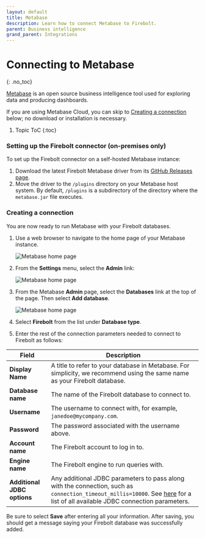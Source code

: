 ```yaml
---
layout: default
title: Metabase
description: Learn how to connect Metabase to Firebolt.
parent: Business intelligence
grand_parent: Integrations
---
```


# Connecting to Metabase
{: .no_toc}

[Metabase](https://www.metabase.com/) is an open source business intelligence tool used for exploring data and producing dashboards.

If you are using Metabase Cloud, you can skip to [Creating a connection](#creating-a-connection) below; no download or installation is necessary. 

1. Topic ToC
{:toc}

### Setting up the Firebolt connector (on-premises only)

To set up the Firebolt connector on a self-hosted Metabase instance:
1. Download the latest Firebolt Metabase driver from its [GitHub Releases page](https://github.com/firebolt-db/metabase-firebolt-driver/releases).
2. Move the driver to the `/plugins` directory on your Metabase host system. By default, `/plugins` is a subdirectory of the directory where the `metabase.jar` file executes.

### Creating a connection

You are now ready to run Metabase with your Firebolt databases.

1. Use a web browser to navigate to the home page of your Metabase instance.

    ![Metabase home page](../../assets/images/Metabase_home.png)

2. From the **Settings** menu, select the **Admin** link:

    ![Metabase home page](../../assets/images/Metabase_admin_menu.png)

3. From the Metabase **Admin** page, select the **Databases** link at the top of the page. Then select **Add database**.  

    ![Metabase home page](../../assets/images/Metabase_admin_menu2.png)

4. Select **Firebolt** from the list under **Database type**.

5. Enter the rest of the connection parameters needed to connect to Firebolt as follows:

| Field                          | Description                                                                  | 
| ------------------------------ | ---------------------------------------------------------------------------- |
| **Display Name**               | A title to refer to your database in Metabase. For simplicity, we recommend using the same name as your Firebolt database. |
| **Database name**              | The name of the Firebolt database to connect to.                             |
| **Username**                   | The username to connect with, for example, `janedoe@mycompany.com`.          |
| **Password**                   | The password associated with the username above.                             |
| **Account name**               | The Firebolt account to log in to.                                           |
| **Engine name**                | The Firebolt engine to run queries with.                                     |
| **Additional JDBC options**    | Any additional JDBC parameters to pass along with the connection, such as `connection_timeout_millis=10000`. See [here](https://docs.firebolt.io/developing-with-firebolt/connecting-with-jdbc.html#available-connection-parameters) for a list of all available JDBC connection parameters. |

Be sure to select **Save** after entering all your information. After saving, you should get a message saying your Firebolt database was successfully added.
